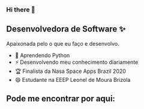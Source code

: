 ### Hi there 👋

<!--
**leticia-rodriguesf/leticia-rodriguesf** is a ✨ _special_ ✨ repository because its `README.md` (this file) appears on your GitHub profile.-->


## Desenvolvedora de Software ✨
Apaixonada pelo o que eu faço e desenvolvo.

* 🌱 Aprendendo Python
* ⚡ Desenvolvendo meu conhecimento diariamente
* 🏆 Finalista da Nasa Space Apps Brazil 2020
* 😄 Estudante na EEEP Leonel de Moura Brizola

## Pode me encontrar por aqui: 

